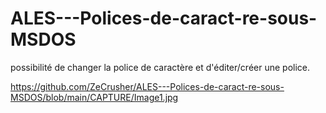 # ALES---Polices-de-caract-re-sous-MSDOS
possibilité de changer la police de caractère et d'éditer/créer une police.


https://github.com/ZeCrusher/ALES---Polices-de-caract-re-sous-MSDOS/blob/main/CAPTURE/Image1.jpg
